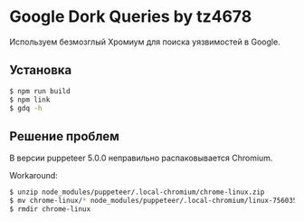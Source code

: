 # Google Dork Queries by tz4678

Используем безмозглый Хромиум для поиска уязвимостей в Google.

## Установка

```zsh
$ npm run build
$ npm link
$ gdq -h
```

## Решение проблем

В версии puppeteer 5.0.0 неправильно распаковывается Chromium.

Workaround:

```zsh
$ unzip node_modules/puppeteer/.local-chromium/chrome-linux.zip
$ mv chrome-linux/* node_modules/puppeteer/.local-chromium/linux-756035/chrome-linux
$ rmdir chrome-linux
```

